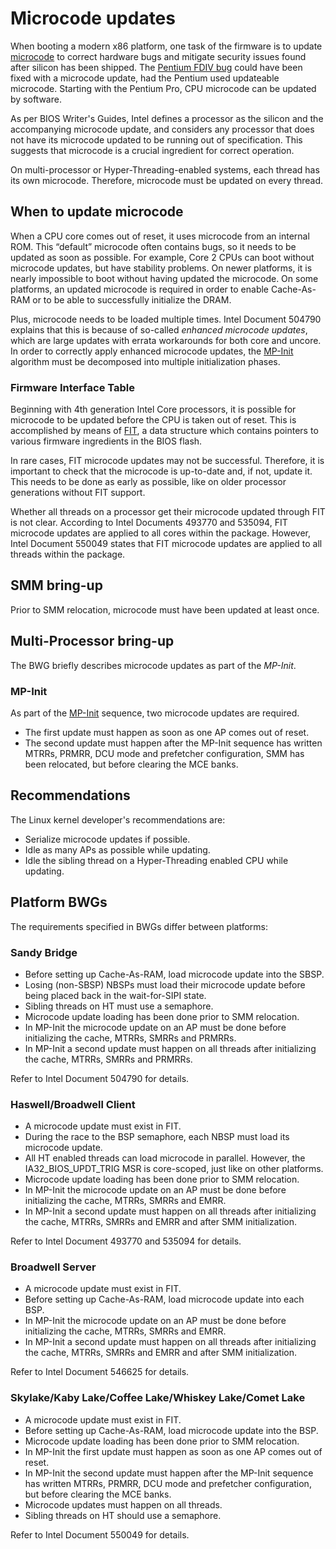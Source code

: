 # Microcode updates

When booting a modern x86 platform, one task of the firmware is to update
[microcode] to correct hardware bugs and mitigate security issues found
after silicon has been shipped. The [Pentium FDIV bug] could have been
fixed with a microcode update, had the Pentium used updateable microcode.
Starting with the Pentium Pro, CPU microcode can be updated by software.

As per BIOS Writer's Guides, Intel defines a processor as the silicon and
the accompanying microcode update, and considers any processor that does
not have its microcode updated to be running out of specification. This
suggests that microcode is a crucial ingredient for correct operation.

On multi-processor or Hyper-Threading-enabled systems, each thread has
its own microcode. Therefore, microcode must be updated on every thread.

## When to update microcode

When a CPU core comes out of reset, it uses microcode from an internal
ROM. This “default” microcode often contains bugs, so it needs to be
updated as soon as possible. For example, Core 2 CPUs can boot without
microcode updates, but have stability problems. On newer platforms,
it is nearly impossible to boot without having updated the microcode.
On some platforms, an updated microcode is required in order to enable
Cache-As-RAM or to be able to successfully initialize the DRAM.

Plus, microcode needs to be loaded multiple times. Intel Document 504790
explains that this is because of so-called *enhanced microcode updates*,
which are large updates with errata workarounds for both core and uncore.
In order to correctly apply enhanced microcode updates, the [MP-Init]
algorithm must be decomposed into multiple initialization phases.

### Firmware Interface Table

Beginning with 4th generation Intel Core processors, it is possible for
microcode to be updated before the CPU is taken out of reset. This is
accomplished by means of [FIT], a data structure which contains pointers
to various firmware ingredients in the BIOS flash.

In rare cases, FIT microcode updates may not be successful. Therefore,
it is important to check that the microcode is up-to-date and, if not,
update it. This needs to be done as early as possible, like on older
processor generations without FIT support.

Whether all threads on a processor get their microcode updated through
FIT is not clear. According to Intel Documents 493770 and 535094, FIT
microcode updates are applied to all cores within the package. However,
Intel Document 550049 states that FIT microcode updates are applied to
all threads within the package.

## SMM bring-up

Prior to SMM relocation, microcode must have been updated at least once.

## Multi-Processor bring-up

The BWG briefly describes microcode updates as part of the *MP-Init*.

### MP-Init

As part of the [MP-Init] sequence, two microcode updates are required.

* The first update must happen as soon as one AP comes out of reset.
* The second update must happen after the MP-Init sequence has written MTRRs,
  PRMRR, DCU mode and prefetcher configuration, SMM has been relocated, but
  before clearing the MCE banks.

## Recommendations

The Linux kernel developer's recommendations are:
* Serialize microcode updates if possible.
* Idle as many APs as possible while updating.
* Idle the sibling thread on a Hyper-Threading enabled CPU while updating.

## Platform BWGs

The requirements specified in BWGs differ between platforms:

### Sandy Bridge

* Before setting up Cache-As-RAM, load microcode update into the SBSP.
* Losing (non-SBSP) NBSPs must load their microcode update before being placed
  back in the wait-for-SIPI state.
* Sibling threads on HT must use a semaphore.
* Microcode update loading has been done prior to SMM relocation.
* In MP-Init the microcode update on an AP must be done before initializing the
  cache, MTRRs, SMRRs and PRMRRs.
* In MP-Init a second update must happen on all threads after initializing the
  cache, MTRRs, SMRRs and PRMRRs.

Refer to Intel Document 504790 for details.

### Haswell/Broadwell Client

* A microcode update must exist in FIT.
* During the race to the BSP semaphore, each NBSP must load its microcode update.
* All HT enabled threads can load microcode in parallel. However, the
  IA32_BIOS_UPDT_TRIG MSR is core-scoped, just like on other platforms.
* Microcode update loading has been done prior to SMM relocation.
* In MP-Init the microcode update on an AP must be done before initializing the
  cache, MTRRs, SMRRs and EMRR.
* In MP-Init a second update must happen on all threads after initializing the
  cache, MTRRs, SMRRs and EMRR and after SMM initialization.

Refer to Intel Document 493770 and 535094 for details.

### Broadwell Server

* A microcode update must exist in FIT.
* Before setting up Cache-As-RAM, load microcode update into each BSP.
* In MP-Init the microcode update on an AP must be done before initializing the
  cache, MTRRs, SMRRs and EMRR.
* In MP-Init a second update must happen on all threads after initializing the
  cache, MTRRs, SMRRs and EMRR and after SMM initialization.

Refer to Intel Document 546625 for details.

### Skylake/Kaby Lake/Coffee Lake/Whiskey Lake/Comet Lake

* A microcode update must exist in FIT.
* Before setting up Cache-As-RAM, load microcode update into the BSP.
* Microcode update loading has been done prior to SMM relocation.
* In MP-Init the first update must happen as soon as one AP comes out of reset.
* In MP-Init the second update must happen after the MP-Init sequence has
  written MTRRs, PRMRR, DCU mode and prefetcher configuration, but before
  clearing the MCE banks.
* Microcode updates must happen on all threads.
* Sibling threads on HT should use a semaphore.

Refer to Intel Document 550049 for details.

[microcode]: https://en.wikipedia.org/wiki/Microcode
[Pentium FDIV bug]: https://en.wikipedia.org/wiki/Pentium_FDIV_bug
[FIT]: fit.md
[SDM]: https://www.intel.com/content/dam/www/public/us/en/documents/manuals/64-ia-32-architectures-software-developer-vol-3a-part-1-manual.pdf
[MP-Init]: mp_init/mp_init.md
